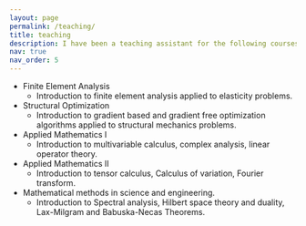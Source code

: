 ```yaml
---
layout: page
permalink: /teaching/
title: teaching
description: I have been a teaching assistant for the following courses.
nav: true
nav_order: 5
---
```


- Finite Element Analysis
  - Introduction to finite element analysis applied to elasticity problems.
- Structural Optimization
  - Introduction to gradient based and gradient free optimization algorithms applied to structural mechanics problems.
- Applied Mathematics I
  - Introduction to multivariable calculus, complex analysis, linear operator theory.
- Applied Mathematics II
  - Introduction to tensor calculus, Calculus of variation, Fourier transform.
- Mathematical methods in science and engineering.
  - Introduction to Spectral analysis, Hilbert space theory and duality, Lax-Milgram and Babuska-Necas Theorems.
